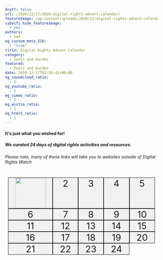 ```yaml
---
draft: false
url: /2020/12/17/2020-digital-rights-advent-calendar/
featureImage: /wp-content/uploads/2020/12/digital-rights-advent-calendar-23.png
cybocfi_hide_featureImage:
  - yes
authors:
  - sam
eg_custom_meta_216:
  - "true"
title: Digital Rights Advent Calendar
category:
  - Tools and Guides
featured:
  - Tools and Guides
date: 2020-12-17T02:59:42+00:00
eg_soundcloud_ratio:
  - 1
eg_youtube_ratio:
  - 1
eg_vimeo_ratio:
  - 1
eg_wistia_ratio:
  - 1
eg_html5_ratio:
  - 1
---
```

#### It's just what you wished for!

##### We curated 24 days of digital rights activities and resources.

###### Please note, many of these links will take you to websites outside of Digital Rights Watch

<style>
.container {
  display: grid;
  grid-template-columns: auto auto auto auto auto;
  padding: 10px;
}
.container > div {
  background-color: #f1f1f1;
  border: 1px solid black;
  font-size: 30px;
  text-align: center;
}
</style>

<div class="container">
  <div>
  	<a href="/2020/11/30/all-i-want-for-christmas-is-to-stop-normalising-surveillance/">
	<img src="/images/1-1024x1024.png" alt="" style="width:100px;height:100px;">
	</a>
  </div>
  <div>2</div>
  <div>3</div>  
  <div>4</div>
  <div>5</div>
  <div>6</div>  
  <div>7</div>
  <div>8</div>
  <div>9</div>
  <div>10</div>
  <div>11</div>  
  <div>12</div>
  <div>13</div>
  <div>14</div>  
  <div>15</div>
  <div>16</div>
  <div>17</div>
  <div>18</div>
  <div>19</div>  
  <div>20</div>
  <div>21</div>
  <div>22</div>  
  <div>23</div>
  <div>24</div>
</div>